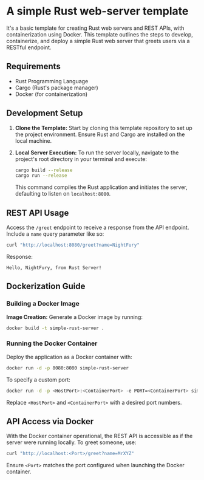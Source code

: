 
# A simple Rust web-server template

It's a basic template for creating Rust web servers and REST APIs, with containerization using Docker. This template outlines the steps to develop, containerize, and deploy a simple Rust web server that greets users via a RESTful endpoint. 

## Requirements

- Rust Programming Language
- Cargo (Rust's package manager)
- Docker (for containerization)

## Development Setup

1. **Clone the Template:**
   Start by cloning this template repository to set up the project environment. Ensure Rust and Cargo are installed on the local machine.

2. **Local Server Execution:**
   To run the server locally, navigate to the project's root directory in your terminal and execute:

   ```sh
   cargo build --release
   cargo run --release
   ```

   This command compiles the Rust application and initiates the server, defaulting to listen on `localhost:8080`.

## REST API Usage

Access the `/greet` endpoint to receive a response from the API endpoint. Include a `name` query parameter like so:

```sh
curl "http://localhost:8080/greet?name=NightFury"
```

Response:

```
Hello, NightFury, from Rust Server!
```

## Dockerization Guide

### Building a Docker Image

**Image Creation:**
Generate a Docker image by running:

```sh
docker build -t simple-rust-server .
```

### Running the Docker Container

Deploy the application as a Docker container with:

```sh
docker run -d -p 8080:8080 simple-rust-server
```

To specify a custom port:

```sh
docker run -d -p <HostPort>:<ContainerPort> -e PORT=<ContainerPort> simple-rust-server
```

Replace `<HostPort>` and `<ContainerPort>` with a desired port numbers.

## API Access via Docker

With the Docker container operational, the REST API is accessible as if the server were running locally. To greet someone, use:

```sh
curl "http://localhost:<Port>/greet?name=MrXYZ"
```

Ensure `<Port>` matches the port configured when launching the Docker container.

